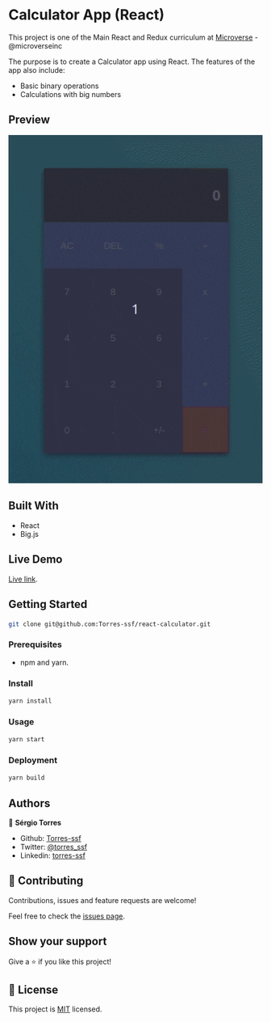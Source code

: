 # Calculator App (React)

This project is one of the Main React and Redux curriculum at [Microverse](https://www.microverse.org/) - @microverseinc

The purpose is to create a Calculator app using React. The features of the app also include:

- Basic binary operations
- Calculations with big numbers

## Preview

![](./demo.gif)

## Built With

- React
- Big.js

## Live Demo

[Live link](https://react-calculator99.herokuapp.com/).

## Getting Started

```bash
git clone git@github.com:Torres-ssf/react-calculator.git
```

### Prerequisites

- npm and yarn.

### Install

```bash
yarn install
```

### Usage

```bash
yarn start
```

### Deployment

```bash
yarn build
```

## Authors

👤 **Sérgio Torres**

- Github: [Torres-ssf](https://github.com/Torres-ssf)
- Twitter: [@torres_ssf](https://twitter.com/torres_ssf)
- Linkedin: [torres-ssf](https://www.linkedin.com/in/torres-ssf/)

## 🤝 Contributing

Contributions, issues and feature requests are welcome!

Feel free to check the [issues page](https://github.com/Torres-ssf/react-calculator/issues).

## Show your support

Give a ⭐️ if you like this project!

## 📝 License

This project is [MIT](./LICENSE) licensed.